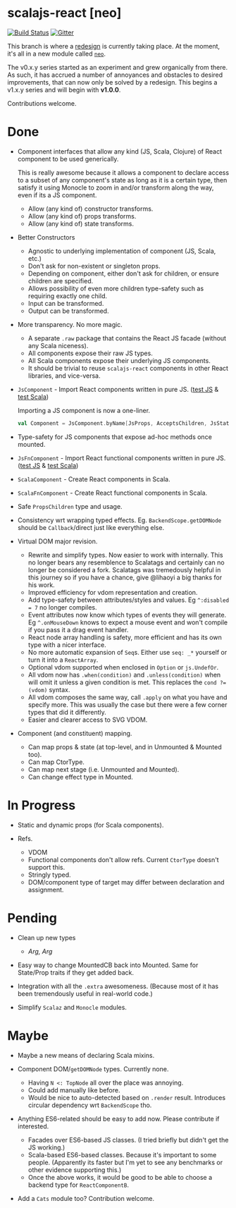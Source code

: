scalajs-react [neo]
=============

[![Build Status](https://travis-ci.org/japgolly/scalajs-react.svg?branch=master)](https://travis-ci.org/japgolly/scalajs-react)
[![Gitter](https://badges.gitter.im/Join%20Chat.svg)](https://gitter.im/japgolly/scalajs-react?utm_source=badge&utm_medium=badge&utm_campaign=pr-badge&utm_content=badge)

This branch is where a [redesign](https://github.com/japgolly/scalajs-react/issues/259) is currently taking place.
At the moment, it's all in a new module called [`neo`](neo/src).

The v0.x.y series started as an experiment and grew organically from there.
As such, it has accrued a number of annoyances and obstacles to desired improvements,
that can now only be solved by a redesign.
This begins a v1.x.y series and will begin with **v1.0.0**.

Contributions welcome.

# Done

- Component interfaces that allow any kind (JS, Scala, Clojure) of React component to be used generically.

  This is really awesome because it allows a component to declare access to a subset of any component's state as long as it is a certain type, then satisfy it using Monocle to zoom in and/or transform along the way, even if its a JS component.

  - Allow (any kind of) constructor transforms.
  - Allow (any kind of) props transforms.
  - Allow (any kind of) state transforms.

- Better Constructors
  - Agnostic to underlying implementation of component (JS, Scala, etc.)
  - Don't ask for non-existent or singleton props.
  - Depending on component, either don't ask for children, or ensure children are specified.
  - Allows possibility of even more children type-safety such as requiring exactly one child.
  - Input can be transformed.
  - Output can be transformed.

- More transparency. No more magic.
  - A separate `.raw` package that contains the React JS facade (without any Scala niceness).
  - All components expose their raw JS types.
  - All Scala components expose their underlying JS components.
  - It should be trivial to reuse `scalajs-react` components in other React libraries, and vice-versa.

- `JsComponent` - Import React components written in pure JS.
  ([test JS](neo/src/test/resources/component-es3.js) & [test Scala](neo/src/test/scala/japgolly/scalajs/react/JsComponentTest.scala))

  Importing a JS component is now a one-liner.
  ```scala
  val Component = JsComponent.byName[JsProps, AcceptsChildren, JsState]("ReactXYZ")
  ```

- Type-safety for JS components that expose ad-hoc methods once mounted.

- `JsFnComponent` - Import React functional components written in pure JS.
  ([test JS](neo/src/test/resources/component-fn.js) & [test Scala](neo/src/test/scala/japgolly/scalajs/react/JsFnComponentTest.scala))

- `ScalaComponent` - Create React components in Scala.

- `ScalaFnComponent` - Create React functional components in Scala.

- Safe `PropsChildren` type and usage.

- Consistency wrt wrapping typed effects. Eg. `BackendScope.getDOMNode` should be `Callback`/direct just like everything else.

- Virtual DOM major revision.
  - Rewrite and simplify types. Now easier to work with internally. This no longer bears any resemblence to Scalatags and certainly can no longer be considered a fork. Scalatags was tremedously helpful in this journey so if you have a chance, give @lihaoyi a big thanks for his work.
  - Improved efficiency for vdom representation and creation.
  - Add type-safety between attributes/styles and values. Eg `^:disabled = 7` no longer compiles.
  - Event attributes now know which types of events they will generate. Eg `^.onMouseDown` knows to expect a mouse event and won't compile if you pass it a drag event handler.
  - React node array handling is safety, more efficient and has its own type with a nicer interface.
  - No more automatic expansion of `Seq`s. Either use `seq: _*` yourself or turn it into a `ReactArray`.
  - Optional vdom supported when enclosed in `Option` or `js.UndefOr`.
  - All vdom now has `.when(condition)` and `.unless(condition)` when will omit it unless a given condition is met. This replaces the `cond ?= (vdom)` syntax.
  - All vdom composes the same way, call `.apply` on what you have and specify more. This was usually the case but there were a few corner types that did it differently.
  - Easier and clearer access to SVG VDOM.

- Component (and constituent) mapping.
  - Can map props & state (at top-level, and in Unmounted & Mounted too).
  - Can map CtorType.
  - Can map next stage (i.e. Unmounted and Mounted).
  - Can change effect type in Mounted.

# In Progress

- Static and dynamic props (for Scala components).

- Refs.
  - VDOM
  - Functional components don't allow refs. Current `CtorType` doesn't support this.
  - Stringly typed.
  - DOM/component type of target may differ between declaration and assignment.

# Pending

- Clean up new types
  - *Arg, Arg*

- Easy way to change MountedCB back into Mounted. Same for State/Prop traits if they get added back.

- Integration with all the `.extra` awesomeness. (Because most of it has been tremendously useful in real-world code.)

- Simplify `Scalaz` and `Monocle` modules.

# Maybe

- Maybe a new means of declaring Scala mixins.
- Component DOM/`getDOMNode` types. Currently none.
  - Having `N <: TopNode` all over the place was annoying.
  - Could add manually like before.
  - Would be nice to auto-detected based on `.render` result. Introduces circular dependency wrt `BackendScope` tho.

- Anything ES6-related should be easy to add now. Please contribute if interested.
  - Facades over ES6-based JS classes. (I tried briefly but didn't get the JS working.)
  - Scala-based ES6-based classes. Because it's important to some people. (Apparently its faster but I'm yet to see any benchmarks or other evidence supporting this.)
  - Once the above works, it would be good to be able to choose a backend type for `ReactComponentB`.

- Add a `Cats` module too? Contribution welcome.
